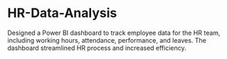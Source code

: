 # HR-Data-Analysis
Designed a Power BI dashboard to track employee data for the HR team, including working hours, attendance, performance, and leaves. The dashboard streamlined HR process and increased efficiency.
